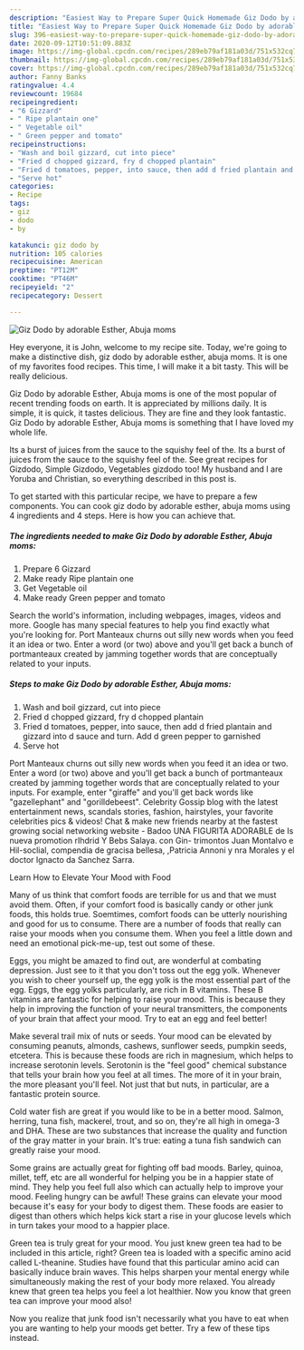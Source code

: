 ```yaml
---
description: "Easiest Way to Prepare Super Quick Homemade Giz Dodo by adorable Esther, Abuja moms"
title: "Easiest Way to Prepare Super Quick Homemade Giz Dodo by adorable Esther, Abuja moms"
slug: 396-easiest-way-to-prepare-super-quick-homemade-giz-dodo-by-adorable-esther-abuja-moms
date: 2020-09-12T10:51:09.883Z
image: https://img-global.cpcdn.com/recipes/289eb79af181a03d/751x532cq70/giz-dodo-by-adorable-esther-abuja-moms-recipe-main-photo.jpg
thumbnail: https://img-global.cpcdn.com/recipes/289eb79af181a03d/751x532cq70/giz-dodo-by-adorable-esther-abuja-moms-recipe-main-photo.jpg
cover: https://img-global.cpcdn.com/recipes/289eb79af181a03d/751x532cq70/giz-dodo-by-adorable-esther-abuja-moms-recipe-main-photo.jpg
author: Fanny Banks
ratingvalue: 4.4
reviewcount: 19684
recipeingredient:
- "6 Gizzard"
- " Ripe plantain one"
- " Vegetable oil"
- " Green pepper and tomato"
recipeinstructions:
- "Wash and boil gizzard, cut into piece"
- "Fried d chopped gizzard, fry d chopped plantain"
- "Fried d tomatoes, pepper, into sauce, then add d fried plantain and gizzard into d sauce and turn. Add d green pepper to garnished"
- "Serve hot"
categories:
- Recipe
tags:
- giz
- dodo
- by

katakunci: giz dodo by 
nutrition: 105 calories
recipecuisine: American
preptime: "PT12M"
cooktime: "PT46M"
recipeyield: "2"
recipecategory: Dessert

---
```



![Giz Dodo by adorable Esther, Abuja moms](https://img-global.cpcdn.com/recipes/289eb79af181a03d/751x532cq70/giz-dodo-by-adorable-esther-abuja-moms-recipe-main-photo.jpg)

Hey everyone, it is John, welcome to my recipe site. Today, we're going to make a distinctive dish, giz dodo by adorable esther, abuja moms. It is one of my favorites food recipes. This time, I will make it a bit tasty. This will be really delicious.

Giz Dodo by adorable Esther, Abuja moms is one of the most popular of recent trending foods on earth. It is appreciated by millions daily. It is simple, it is quick, it tastes delicious. They are fine and they look fantastic. Giz Dodo by adorable Esther, Abuja moms is something that I have loved my whole life.

Its a burst of juices from the sauce to the squishy feel of the. Its a burst of juices from the sauce to the squishy feel of the. See great recipes for Gizdodo, Simple Gizdodo, Vegetables gizdodo too! My husband and I are Yoruba and Christian, so everything described in this post is.


To get started with this particular recipe, we have to prepare a few components. You can cook giz dodo by adorable esther, abuja moms using 4 ingredients and 4 steps. Here is how you can achieve that.

<!--inarticleads1-->

##### The ingredients needed to make Giz Dodo by adorable Esther, Abuja moms:

1. Prepare 6 Gizzard
1. Make ready  Ripe plantain one
1. Get  Vegetable oil
1. Make ready  Green pepper and tomato


Search the world&#39;s information, including webpages, images, videos and more. Google has many special features to help you find exactly what you&#39;re looking for. Port Manteaux churns out silly new words when you feed it an idea or two. Enter a word (or two) above and you&#39;ll get back a bunch of portmanteaux created by jamming together words that are conceptually related to your inputs. 

<!--inarticleads2-->

##### Steps to make Giz Dodo by adorable Esther, Abuja moms:

1. Wash and boil gizzard, cut into piece
1. Fried d chopped gizzard, fry d chopped plantain
1. Fried d tomatoes, pepper, into sauce, then add d fried plantain and gizzard into d sauce and turn. Add d green pepper to garnished
1. Serve hot


Port Manteaux churns out silly new words when you feed it an idea or two. Enter a word (or two) above and you&#39;ll get back a bunch of portmanteaux created by jamming together words that are conceptually related to your inputs. For example, enter &#34;giraffe&#34; and you&#39;ll get back words like &#34;gazellephant&#34; and &#34;gorilldebeest&#34;. Celebrity Gossip blog with the latest entertainment news, scandals stories, fashion, hairstyles, your favorite celebrities pics &amp; videos! Chat &amp; make new friends nearby at the fastest growing social networking website - Badoo UNA FIGURITA ADORABLE de Is nueva promotion rIhdrid Y Bebs Salaya. con Gin- trimontos Juan Montalvo e Hil-soclial, compendia de gracisa bellesa, ,Patricia Annoni y nra Morales y el doctor Ignacto da Sanchez Sarra. 

Learn How to Elevate Your Mood with Food


Many of us think that comfort foods are terrible for us and that we must avoid them. Often, if your comfort food is basically candy or other junk foods, this holds true. Soemtimes, comfort foods can be utterly nourishing and good for us to consume. There are a number of foods that really can raise your moods when you consume them. When you feel a little down and need an emotional pick-me-up, test out some of these.

Eggs, you might be amazed to find out, are wonderful at combating depression. Just see to it that you don't toss out the egg yolk. Whenever you wish to cheer yourself up, the egg yolk is the most essential part of the egg. Eggs, the egg yolks particularly, are rich in B vitamins. These B vitamins are fantastic for helping to raise your mood. This is because they help in improving the function of your neural transmitters, the components of your brain that affect your mood. Try to eat an egg and feel better!

Make several trail mix of nuts or seeds. Your mood can be elevated by consuming peanuts, almonds, cashews, sunflower seeds, pumpkin seeds, etcetera. This is because these foods are rich in magnesium, which helps to increase serotonin levels. Serotonin is the "feel good" chemical substance that tells your brain how you feel at all times. The more of it in your brain, the more pleasant you'll feel. Not just that but nuts, in particular, are a fantastic protein source.

Cold water fish are great if you would like to be in a better mood. Salmon, herring, tuna fish, mackerel, trout, and so on, they're all high in omega-3 and DHA. These are two substances that increase the quality and function of the gray matter in your brain. It's true: eating a tuna fish sandwich can greatly raise your mood. 

Some grains are actually great for fighting off bad moods. Barley, quinoa, millet, teff, etc are all wonderful for helping you be in a happier state of mind. They help you feel full also which can actually help to improve your mood. Feeling hungry can be awful! These grains can elevate your mood because it's easy for your body to digest them. These foods are easier to digest than others which helps kick start a rise in your glucose levels which in turn takes your mood to a happier place.

Green tea is truly great for your mood. You just knew green tea had to be included in this article, right? Green tea is loaded with a specific amino acid called L-theanine. Studies have found that this particular amino acid can basically induce brain waves. This helps sharpen your mental energy while simultaneously making the rest of your body more relaxed. You already knew that green tea helps you feel a lot healthier. Now you know that green tea can improve your mood also!

Now you realize that junk food isn't necessarily what you have to eat when you are wanting to help your moods get better. Try  a few  of  these  tips  instead.

